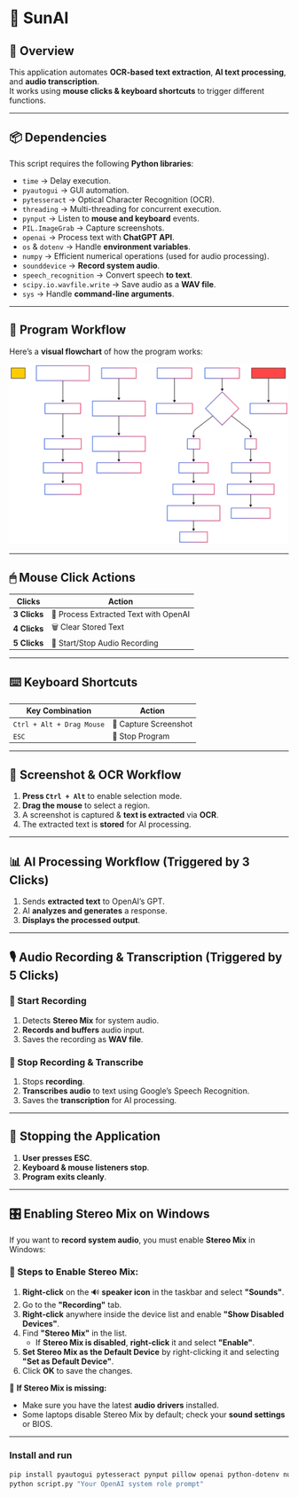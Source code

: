 # 📌 SunAI

## 📖 Overview
This application automates **OCR-based text extraction**, **AI text processing**, and **audio transcription**.  
It works using **mouse clicks & keyboard shortcuts** to trigger different functions.

---

## 📦 Dependencies
This script requires the following **Python libraries**:
- `time` → Delay execution.
- `pyautogui` → GUI automation.
- `pytesseract` → Optical Character Recognition (OCR).
- `threading` → Multi-threading for concurrent execution.
- `pynput` → Listen to **mouse and keyboard** events.
- `PIL.ImageGrab` → Capture screenshots.
- `openai` → Process text with **ChatGPT API**.
- `os` & `dotenv` → Handle **environment variables**.
- `numpy` → Efficient numerical operations (used for audio processing).
- `sounddevice` → **Record system audio**.
- `speech_recognition` → Convert speech **to text**.
- `scipy.io.wavfile.write` → Save audio as a **WAV file**.
- `sys` → Handle **command-line arguments**.

---

## 📜 Program Workflow

Here’s a **visual flowchart** of how the program works:

![Program Workflow](flow.svg)

---

## 🖱 Mouse Click Actions

| Clicks | Action |
|--------|----------------------------------|
| **3 Clicks** | 🤖 Process Extracted Text with OpenAI |
| **4 Clicks** | 🗑 Clear Stored Text |
| **5 Clicks** | 🎤 Start/Stop Audio Recording |

---

## ⌨️ Keyboard Shortcuts

| Key Combination | Action |
|----------------|----------------------------------|
| `Ctrl + Alt + Drag Mouse` | 📸 Capture Screenshot |
| `ESC` | 🔴 Stop Program |

---

## 📸 Screenshot & OCR Workflow
1. **Press `Ctrl + Alt`** to enable selection mode.
2. **Drag the mouse** to select a region.
3. A screenshot is captured & **text is extracted** via **OCR**.
4. The extracted text is **stored** for AI processing.

---

## 📊 AI Processing Workflow (Triggered by 3 Clicks)
1. Sends **extracted text** to OpenAI’s GPT.
2. AI **analyzes and generates** a response.
3. **Displays the processed output**.

---

## 🎙 Audio Recording & Transcription (Triggered by 5 Clicks)

### 🔴 Start Recording
1. Detects **Stereo Mix** for system audio.
2. **Records and buffers** audio input.
3. Saves the recording as **WAV file**.

### 🛑 Stop Recording & Transcribe
1. Stops **recording**.
2. **Transcribes audio** to text using Google’s Speech Recognition.
3. Saves the **transcription** for AI processing.

---

## 🛑 Stopping the Application
1. **User presses ESC**.
2. **Keyboard & mouse listeners stop**.
3. **Program exits cleanly**.

---

## 🎛️ Enabling Stereo Mix on Windows  

If you want to **record system audio**, you must enable **Stereo Mix** in Windows:  

### **🔹 Steps to Enable Stereo Mix:**
1. **Right-click** on the 🔊 **speaker icon** in the taskbar and select **"Sounds"**.  
2. Go to the **"Recording"** tab.  
3. **Right-click** anywhere inside the device list and enable **"Show Disabled Devices"**.  
4. Find **"Stereo Mix"** in the list.  
   - If **Stereo Mix is disabled**, **right-click** it and select **"Enable"**.  
5. **Set Stereo Mix as the Default Device** by right-clicking it and selecting **"Set as Default Device"**.  
6. Click **OK** to save the changes.  

🔹 **If Stereo Mix is missing:**  
- Make sure you have the latest **audio drivers** installed.  
- Some laptops disable Stereo Mix by default; check your **sound settings** or BIOS.  

---

### **Install and run**
```sh
pip install pyautogui pytesseract pynput pillow openai python-dotenv numpy sounddevice speechrecognition scipy
python script.py "Your OpenAI system role prompt"